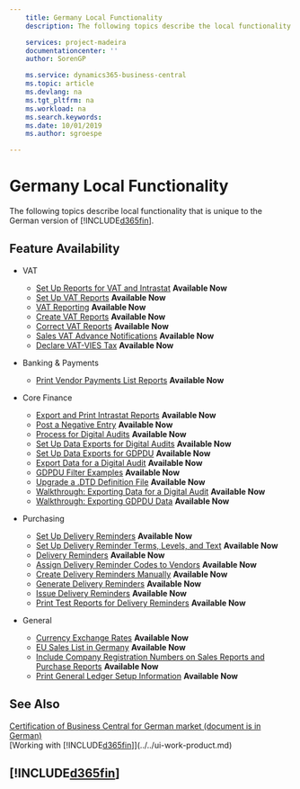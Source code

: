 ```yaml
---
    title: Germany Local Functionality
    description: The following topics describe the local functionality in the German version of Business Central.

    services: project-madeira
    documentationcenter: ''
    author: SorenGP

    ms.service: dynamics365-business-central
    ms.topic: article
    ms.devlang: na
    ms.tgt_pltfrm: na
    ms.workload: na
    ms.search.keywords:
    ms.date: 10/01/2019
    ms.author: sgroespe

---
```

# Germany Local Functionality
The following topics describe local functionality that is unique to the German version of [!INCLUDE[d365fin](../../includes/d365fin_md.md)].  

## Feature Availability

* VAT
    * [Set Up Reports for VAT and Intrastat](how-to-set-up-reports-for-vat-and-intrastat.md) **Available Now**
    * [Set Up VAT Reports](how-to-set-up-vat-reports.md) **Available Now**
    * [VAT Reporting](vat-reporting.md) **Available Now**
    * [Create VAT Reports](how-to-create-vat-reports.md) **Available Now**
    * [Correct VAT Reports](how-to-correct-vat-reports.md) **Available Now**
    * [Sales VAT Advance Notifications](how-to-set-up-and-export-sales-vat-advance-notifications.md) **Available Now**
    * [Declare VAT-VIES Tax](how-to-declare-vat-vies-tax.md) **Available Now**

* Banking & Payments
    * [Print Vendor Payments List Reports](how-to-print-vendor-payments-list-reports.md) **Available Now**

* Core Finance
    * [Export and Print Intrastat Reports](how-to-export-and-print-intrastat-reports.md) **Available Now**
    * [Post a Negative Entry](how-to-post-a-negative-entry.md) **Available Now**
    * [Process for Digital Audits](process-for-digital-audits.md) **Available Now**
    * [Set Up Data Exports for Digital Audits](how-to-set-up-data-exports-for-digital-audits.md) **Available Now**
    * [Set Up Data Exports for GDPDU](how-to-set-up-data-exports-for-gdpdu.md) **Available Now**
    * [Export Data for a Digital Audit](how-to-export-data-for-a-digital-audit.md) **Available Now**
    * [GDPDU Filter Examples](gdpdu-filter-examples.md) **Available Now**
    * [Upgrade a .DTD Definition File](how-to-upgrade-a-.dtd-definition-file.md) **Available Now**
    * [Walkthrough: Exporting Data for a Digital Audit](walkthrough-exporting-data-for-a-digital-audit.md) **Available Now**
    * [Walkthrough: Exporting GDPDU Data](walkthrough-exporting-gdpdu-data.md) **Available Now**

* Purchasing
    * [Set Up Delivery Reminders](how-to-set-up-delivery-reminders.md) **Available Now**
    * [Set Up Delivery Reminder Terms, Levels, and Text](how-to-set-up-delivery-reminder-terms-levels-and-text.md) **Available Now**
    * [Delivery Reminders](delivery-reminders.md) **Available Now**
    * [Assign Delivery Reminder Codes to Vendors](how-to-assign-delivery-reminder-codes-to-vendors.md) **Available Now**
    * [Create Delivery Reminders Manually](how-to-create-delivery-reminders-manually.md) **Available Now**
    * [Generate Delivery Reminders](how-to-generate-delivery-reminders.md) **Available Now**
    * [Issue Delivery Reminders](how-to-issue-delivery-reminders.md) **Available Now**
    * [Print Test Reports for Delivery Reminders](how-to-print-test-reports-for-delivery-reminders.md) **Available Now**

* General
    * [Currency Exchange Rates](currency-exchange-rates.md) **Available Now**
    * [EU Sales List in Germany](eu-sales-list-in-germany.md) **Available Now**
    * [Include Company Registration Numbers on Sales Reports and Purchase Reports](how-to-include-company-registration-numbers-on-sales-reports-and-purchase-reports.md) **Available Now**
    * [Print General Ledger Setup Information](how-to-print-general-ledger-setup-information.md) **Available Now**

## See Also
[Certification of Business Central for German market (document is in German)](https://go.microsoft.com/fwlink/?linkid=875256)  
[Working with [!INCLUDE[d365fin](../../includes/d365fin_md.md)]](../../ui-work-product.md)  

## [!INCLUDE[d365fin](../../includes/free_trial_md.md)]  
